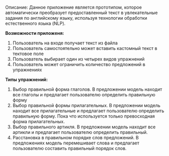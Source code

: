 Описание: 
Данное приложение является прототипом, которое автоматически преобразует предоставленный текст в увлекательные задания по английскому языку, используя технологии обработки естественного языка (NLP).

<b>Возможности приложеня:</b>
1. Пользователь на входе получает текст из файла
2. Пользователь самостоятельно может вставить кастомный текст в тектовое поле
3. Пользователь выбирает один из четырех видов упражнений
4. Пользователь может ограничить количество предложений в упражнениях

<b>Типы упражнений:</b>
1. Выбор правильной форма глаголов. В предложении модель находит все глаголы и предлагает пользователю определить правильную форму
2. Выбор правильной формы прилагательных.  В предложении модель находит все прилагательные и предлагает пользователю определить правильную форму. Пока что используется только превосходная форма прилагательных.
3. Выбор правильного артикля. В предложении модель находит все артикли и предлагает пользователю определить правильный.
4. Расстановка в правильном порядке слов предложений. В предложениях модель перемешивает слова и предлагает пользователю составить правильный порядок слов.

